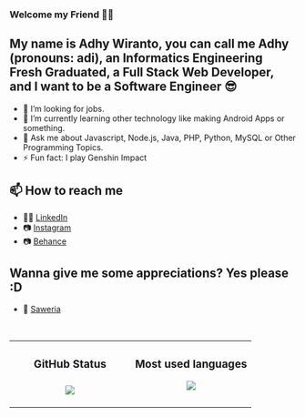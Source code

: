 ### Welcome my Friend 👋😊

## My name is Adhy Wiranto, you can call me Adhy (pronouns: adi), an Informatics Engineering Fresh Graduated, a Full Stack Web Developer, and I want to be a Software Engineer 😎
- 🌱 I’m looking for jobs.
- 🌱 I’m currently learning other technology like making Android Apps or something.
- 💬 Ask me about Javascript, Node.js, Java, PHP, Python, MySQL or Other Programming Topics.
- ⚡ Fun fact: I play Genshin Impact

## 📫 How to reach me
- 👩‍💻 [LinkedIn](https://www.linkedin.com/in/adhy-wiranto-sudjana-s-t-665882155/)
- 📷 [Instagram](https://www.instagram.com/adhywiranto44/)
- 📷 [Behance](https://www.behance.net/skuukzkylxixsxa)

## Wanna give me some appreciations? Yes please :D
- 💸 [Saweria](https://saweria.co/adhywiranto44)

<br>

<table>
   <td width="50%" valign="top">
    <h3 align="center"> GitHub Status<h3>
    <p align="center">
      <img src="https://github-readme-stats.vercel.app/api?username=AdhyWiranto44&theme=algolia&column=7&no-frame=true" />
    </p>
   </td>
   <td width="50%" valign="top">
    <h3 align="center"> Most used languages</h3>
     <p align="center">
      <img src="https://github-readme-stats.vercel.app/api/top-langs/?username=AdhyWiranto44&theme=outrun&column=7&no-frame=true"/>
     </p>
  </td>
</table>
